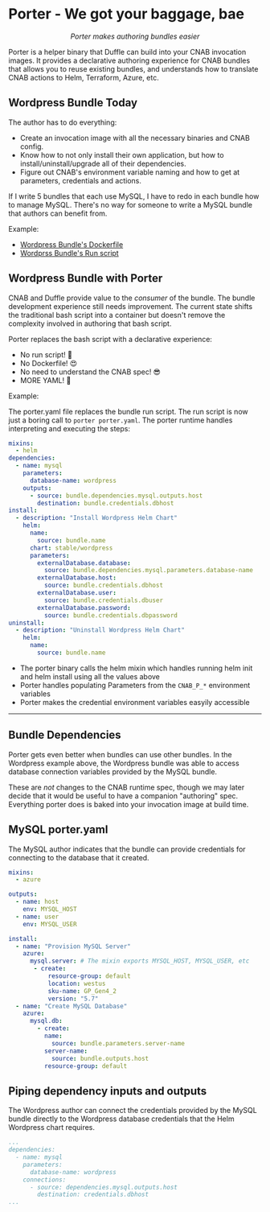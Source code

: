# Porter - We got your baggage, bae

<p><center><i>Porter makes authoring bundles easier</i></center></p>

Porter is a helper binary that Duffle can build into your CNAB invocation images. It provides a declarative authoring experience for CNAB bundles that allows you to reuse existing bundles, and understands how to translate CNAB actions to Helm, Terraform, Azure, etc.

## Wordpress Bundle Today

The author has to do everything:
* Create an invocation image with all the necessary binaries and CNAB config.
* Know how to not only install their own application, but how to install/uninstall/upgrade all of their dependencies.
* Figure out CNAB's environment variable naming and how to get at parameters, credentials and actions.

If I write 5 bundles that each use MySQL, I have to redo in each bundle how to manage MySQL. There's no way for someone to write a MySQL bundle that authors can benefit from.

Example:
* [Wordpress Bundle's Dockerfile](https://github.com/deis/bundles/blob/master/wordpress-mysql/cnab/Dockerfile)
* [Wordprss Bundle's Run script](https://github.com/deis/bundles/blob/master/wordpress-mysql/cnab/app/run)

## Wordpress Bundle with Porter

CNAB and Duffle provide value to the _consumer_ of the bundle. The bundle development experience still needs improvement. The current state shifts the traditional bash script into a container but doesn't remove the complexity involved in authoring that bash script.

Porter replaces the bash script with a declarative experience:

* No run script! 🤩
* No Dockerfile! 😍
* No need to understand the CNAB spec! 😎
* MORE YAML! 🚀

Example:

The porter.yaml file replaces the bundle run script. The run script is now just a boring call to `porter porter.yaml`. The porter runtime handles interpreting and executing the steps:

```yaml
mixins:
  - helm
dependencies:
  - name: mysql
    parameters:
      database-name: wordpress
    outputs:
      - source: bundle.dependencies.mysql.outputs.host
        destination: bundle.credentials.dbhost
install:
  - description: "Install Wordpress Helm Chart"
    helm:
      name:
        source: bundle.name
      chart: stable/wordpress
      parameters:
        externalDatabase.database:
          source: bundle.dependencies.mysql.parameters.database-name
        externalDatabase.host:
          source: bundle.credentials.dbhost
        externalDatabase.user:
          source: bundle.credentials.dbuser
        externalDatabase.password:
          source: bundle.credentials.dbpassword
uninstall:
  - description: "Uninstall Wordpress Helm Chart"
    helm:
      name:
        source: bundle.name
```

* The porter binary calls the helm mixin which handles running helm init and helm install using all the values above
* Porter handles populating Parameters from the `CNAB_P_*` environment variables
* Porter makes the credential environment variables easyily accessible
---

## Bundle Dependencies

Porter gets even better when bundles can use other bundles. In the Wordpress example above, the Wordpress bundle was able to access database connection variables provided by the MySQL bundle.

These are _not_ changes to the CNAB runtime spec, though we may later decide that it would be useful to have a companion "authoring" spec. Everything porter does
is baked into your invocation image at build time.

## MySQL porter.yaml
The MySQL author indicates that the bundle can provide credentials for connecting to the database that it created.

```yaml
mixins:
  - azure

outputs:
  - name: host
    env: MYSQL_HOST
  - name: user
    env: MYSQL_USER

install:
  - name: "Provision MySQL Server"
    azure:
      mysql.server: # The mixin exports MYSQL_HOST, MYSQL_USER, etc
       - create:
           resource-group: default
           location: westus
           sku-name: GP_Gen4_2
           version: "5.7"
  - name: "Create MySQL Database"
    azure:
      mysql.db:
        - create:
          name:
            source: bundle.parameters.server-name
          server-name:
            source: bundle.outputs.host
          resource-group: default
```

## Piping dependency inputs and outputs
The Wordpress author can connect the credentials provided by the MySQL bundle directly to the Wordpress database credentials that the Helm Wordpress chart requires.

```yaml
...
dependencies:
  - name: mysql
    parameters:
      database-name: wordpress
    connections:
      - source: dependencies.mysql.outputs.host
        destination: credentials.dbhost
...
```
